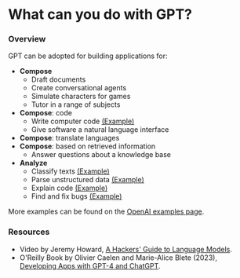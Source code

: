 # What can you do with GPT?

### Overview
GPT can be adopted for building applications for:
- **Compose**
    - Draft documents
    - Create conversational agents
    - Simulate characters for games
    - Tutor in a range of subjects
- **Compose**: code
    - Write computer code [(Example)](https://platform.openai.com/examples/default-sql-translate)
    - Give software a natural language interface 
- **Compose**: translate languages
- **Compose**: based on retrieved information 
    - Answer questions about a knowledge base
- **Analyze**
    - Classify texts [(Example)](https://platform.openai.com/examples/default-review-classifier)  
    - Parse unstructured data [(Example)](https://platform.openai.com/examples/default-parse-data)
    - Explain code [(Example)](https://platform.openai.com/examples/default-explain-code)
    - Find and fix bugs [(Example)](https://platform.openai.com/examples/default-fix-python-bugs)

More examples can be found on the [OpenAI examples page](https://platform.openai.com/examples).

### Resources
- Video by Jeremy Howard, [A Hackers' Guide to Language Models](https://www.youtube.com/watch?v=jkrNMKz9pWU).
- O'Reilly Book by Olivier Caelen and Marie-Alice Blete (2023), [Developing Apps with GPT-4 and ChatGPT](https://learning.oreilly.com/library/view/developing-apps-with/9781098152475/). 

